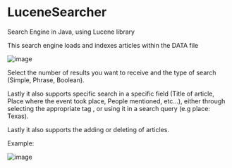 # LuceneSearcher

Search Engine in Java, using Lucene library 

This search engine loads and indexes articles within the DATA file

![image](https://user-images.githubusercontent.com/108191418/175783870-0ba08c9c-b6f9-4b59-b061-61fb2387acc2.png)

Select the number of results you want to receive and the type of search (Simple, Phrase, Boolean).

Lastly it also supports specific search in a specific field (Title of article, Place where the event took place,  People mentioned, etc...), either through selecting the appropriate tag , or using it in a search query (e.g place: Texas).

Lastly it also supports the adding or deleting of articles. 

Example: 

![image](https://user-images.githubusercontent.com/108191418/175784111-fa393ca3-5745-4727-b521-ca09d8a68417.png)
